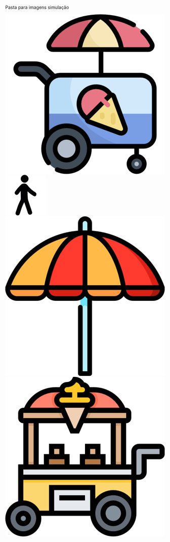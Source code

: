 Pasta para imagens simulação

![imagem carrinho](carrinho-de-sorvete.png)
![imagem pessoa](relaxing-walk.png)
![imagem carrinho](beach-umbrella.png)
![imagem pessoa](carrinho-de-comida.png)
